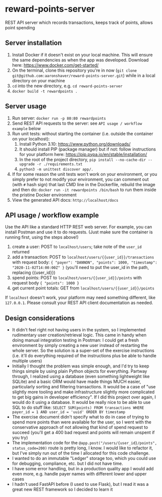 # reward-points-server

REST API server which records transactions, keeps track of points, allows point
spending

## Server installation

1. Install Docker if it doesn't exist on your local machine. This will ensure
 the same dependencies as when the app was developed. Download here:
https://www.docker.com/get-started/
1. On the terminal, clone this repository you're in now
 (`git clone git@github.com:aaronshaver/reward-points-server.git`) while in a
 local directory on your machine
1. `cd` into the new directory, e.g. `cd reward-points-server`
1. `docker build -t rewardpoints .`

## Server usage

1. Run server: `docker run -p 80:80 rewardpoints`
1. Send REST API requests to the server: see `API usage / workflow example`
 below
1. Run unit tests: without starting the container (i.e. outside the container on
your localhost):
    1. Install Python 3.10: https://www.python.org/downloads/
    2. It should install PIP (package manager) but if not: follow instructions for your platform here: https://pip.pypa.io/en/stable/installation/
    3. In the root of the project directory, `pip install --no-cache-dir --upgrade -r ./requirements.txt`
    4. `python3 -m unittest discover app/.`
1. If for some reason the unit tests won't work on your environment, or you simply prefer to not modify your environment, you can
comment out (with `#` hash sign) that last CMD line in the Dockerfile, rebuild
the image and then do: `docker run -it rewardpoints /bin/bash` to run them
inside the pristine Docker environment
1. View the generated API docs: `http://localhost/docs`

## API usage / workflow example

Use the API like a standard HTTP REST web server. For example, you can
install Postman and use it to do requests. (Just make sure the container is
running first, using the steps above!)

1. create a user: POST to `localhost/users`; take note of the `user_id` returned
1. add a transaction: POST to `localhost/users/{{user_id}}/transactions` with
request body:
 `{ "payer": "DANNON", "points": 1000, "timestamp": "2020-11-02T14:00:00Z" }`
 (you'll need to put the user_id in the path, replacing {{user_id}})
1. spend points: POST to `localhost/users/{{user_id}}/points` with request body
 `{ "points": 1000 }`
1. get current point totals: GET from `localhost/users/{{user_id}}/points`

If `localhost` doesn't work, your platform may need something different, like
 `127.0.0.1`. Please consult your REST API client documentation as needed.

## Design considerations

* It didn't feel right not having users in the system, so I implemented
 rudimentary user creation/retrieval logic. This came in handy when doing manual
 integration testing in Postman: I could get a fresh environment by simply
 creating a new user instead of restarting the whole server. So the solution is
 a super-set of the exercise instructions (i.e. it'll do everything required of
 the instructions plus be able to handle multiple users)
* Initially I thought the problem was simple enough, and I'd try to keep things
 simple by using plain Python objects for everything. Partway through, I
 realized using a database (even something lightweight like SQLite) and a basic
 ORM would have made things MUCH easier, particularly sorting and filtering
 transactions. It would be a case of "use slightly more tooling and make
 infrastructure slightly more complicated to get big gains in developer
 efficiency". If I did this project over again, I would do it using a database.
 It would be really nice to be able to use SQL to do stuff like: `SELECT SUM(points) FROM
 transactions WHERE payer_id = 1 AND user_id = 'uuid' ORDER BY timestamp`
* The exercise document didn't specify what to do in case of trying to spend
 more points than were available for the user, so I went with the conservative
 approach of not allowing that kind of spend request to succeed (you'll get a
 400 bad request and points will remain unspent if you try)
* The implementation code for the
 `@app.post("/users/{user_id}/points", status_code=200)` route is pretty long,
 I know. I would like to refactor it, but I've simply run out of the time I
 allocated for this code challenge.
* I wanted to do an immutable "Ledger" storage too, which you could use for
 debugging, compliance, etc. but I did not have time.
* I have some error handling, but in a production quality app I would add even
 more, e.g. handle payer names with different lower and upper cases
* I hadn't used FastAPI before (I used to use Flask), but I read it was a great
 new REST framework so I decided to learn it
